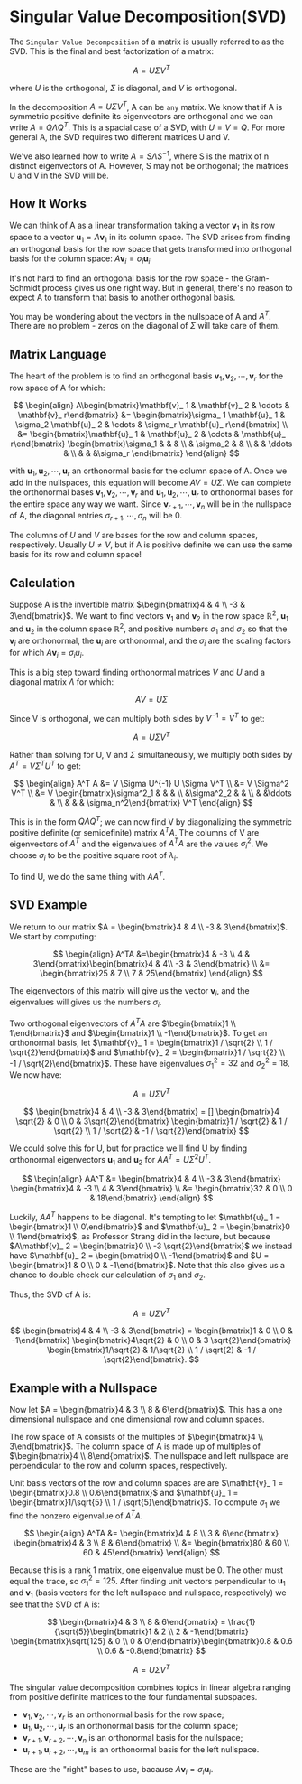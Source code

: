 # Singular Value Decomposition(SVD)

The `Singular Value Decomposition` of a matrix is usually referred to as the SVD. This is the final and best factorization of a matrix:

$$
A = U \Sigma V^T
$$

where $U$ is the orthogonal, $\Sigma$ is diagonal, and $V$ is orthogonal.

In the decomposition $A = U \Sigma V^T$, A can be `any` matrix. We know that if A is symmetric positive definite its eigenvectors are orthogonal and we can write $A = Q \Lambda Q^T$. This is a spacial case of a SVD, with $U = V = Q$. For more general A, the SVD requires two different matrices U and V.

We've also learned how to write $A = S \Lambda S^{-1}$, where S is the matrix of n distinct eigenvectors of A. However, S may not be orthogonal; the matrices U and V in the SVD will be.

## How It Works

We can think of A as a linear transformation taking a vector $\mathbf{v}_ 1$ in its row space to a vector $\mathbf{u}_ 1 = A \mathbf{v}_ 1$ in its column space. The SVD arises from finding an orthogonal basis for the row space that gets transformed into orthogonal basis for the column space: $A\mathbf{v}_ i = \sigma_ i \mathbf{u}_ i$

It's not hard to find an orthogonal basis for the row space - the Gram-Schmidt process gives us one right way. But in general, there's no reason to expect A to transform that basis to another orthogonal basis.

You may be wondering about the vectors in the nullspace of A and $A^T$. There are no problem - zeros on the diagonal of $\Sigma$ will take care of them.

## Matrix Language

The heart of the problem is to find an orthogonal basis $\mathbf{v}_ 1, \mathbf{v}_ 2, \cdots, \mathbf{v}_ r$ for the row space of A for which:

$$
\begin{align}
A\begin{bmatrix}\mathbf{v}_ 1 & \mathbf{v}_ 2 & \cdots & \mathbf{v}_ r\end{bmatrix} &= 
\begin{bmatrix}\sigma_ 1 \mathbf{u}_ 1 & \sigma_2 \mathbf{u}_ 2 & \cdots & \sigma_r \mathbf{u}_ r\end{bmatrix} \\
&= \begin{bmatrix}\mathbf{u}_ 1 & \mathbf{u}_ 2 & \cdots & \mathbf{u}_ r\end{bmatrix} \begin{bmatrix}\sigma_1 & & & \\ & \sigma_2 & & \\ & & \ddots & \\ & & &\sigma_r \end{bmatrix}
\end{align}
$$

with $\mathbf{u}_ 1, \mathbf{u}_ 2, \cdots, \mathbf{u}_ r$ an orthonormal basis for the column space of A. Once we add in the nullspaces, this equation will become $AV = U\Sigma$. We can complete the orthonormal bases $\mathbf{v}_ 1, \mathbf{v}_ 2, \cdots, \mathbf{v}_ r$ and $\mathbf{u}_ 1, \mathbf{u}_ 2, \cdots, \mathbf{u}_ r$ to orthonormal bases for the entire space any way we want. Since $\mathbf{v}_ {r + 1}, \cdots, \mathbf{v}_ n$ will be in the nullspace of A, the diagonal entries $\sigma_{r + 1}, \cdots, \sigma_{n}$ will be 0.

The columns of $U$ and $V$ are bases for the row and column spaces, respectively. Usually $U \ne V$, but if A is positive definite we can use the same basis for its row and column space!

## Calculation

Suppose A is the invertible matrix $\begin{bmatrix}4 & 4 \\ -3 & 3\end{bmatrix}$. We want to find vectors $\mathbf{v}_ 1$ and $\mathbf{v}_ 2$ in the row space $\mathbb{R}^2$, $\mathbf{u}_ 1$ and $\mathbf{u}_ 2$ in the column space $\mathbb{R}^2$, and positive numbers $\sigma_1$ and $\sigma_2$ so that the $\mathbf{v}_ i$ are orthonormal, the $\mathbf{u}_ i$ are orthonormal, and the $\sigma_i$ are the scaling factors for which $A \mathbf{v}_ i = \sigma_i u_i$.

This is a big step toward finding orthonormal matrices $V$ and $U$ and a diagonal matrix $\Lambda$ for which:

$$
AV = U \Sigma
$$

Since V is orthogonal, we can multiply both sides by $V^{-1} = V^T$ to get:

$$
A = U \Sigma V^T
$$

Rather than solving for U, V and $\Sigma$ simultaneously, we multiply both sides by $A^T = V \Sigma ^T U^T$ to get:

$$
\begin{align}
A^T A &= V \Sigma U^{-1} U \Sigma V^T \\
&= V \Sigma^2 V^T \\
&= V \begin{bmatrix}\sigma^2_1 & & & \\ &\sigma^2_2 & & \\  & &\ddots & \\ & & & \sigma_n^2\end{bmatrix} V^T
\end{align}
$$

This is in the form $Q\Lambda Q^T$; we can now find V by diagonalizing the symmetric positive definite (or semidefinite) matrix $A^TA$. The columns of V are eigenvectors of $A^T$ and the eigenvalues of $A^TA$ are the values $\sigma_i^2$. We choose $\sigma_i$ to be the positive square root of $\lambda_i$.

To find U, we do the same thing with $AA^T$.

## SVD Example

We return to our matrix $A = \begin{bmatrix}4 & 4 \\ -3 & 3\end{bmatrix}$. We start by computing:

$$
\begin{align}
A^TA &=\begin{bmatrix}4 & -3 \\ 4 & 3\end{bmatrix}\begin{bmatrix}4 & 4\\ -3 & 3\end{bmatrix} \\
&= \begin{bmatrix}25 & 7 \\ 7 & 25\end{bmatrix}
\end{align}
$$

The eigenvectors of this matrix will give us the vector $\mathbf{v}_ i$, and the eigenvalues will gives us the numbers $\sigma_i$.

Two orthogonal eigenvectors of $A^TA$ are $\begin{bmatrix}1 \\ 1\end{bmatrix}$ and $\begin{bmatrix}1 \\ -1\end{bmatrix}$. To get an orthonormal basis, let $\mathbf{v}_ 1 = \begin{bmatrix}1 / \sqrt{2} \\ 1 / \sqrt{2}\end{bmatrix}$ and $\mathbf{v}_ 2 = \begin{bmatrix}1 / \sqrt{2} \\ -1 / \sqrt{2}\end{bmatrix}$. These have eigenvalues $\sigma_1^2 = 32$ and $\sigma_2^2 = 18$. We now have:

$$
A = U \Sigma V^T
$$

$$
\begin{bmatrix}4 & 4 \\ -3 & 3\end{bmatrix} = [] \begin{bmatrix}4 \sqrt{2} & 0 \\ 0 & 3\sqrt{2}\end{bmatrix} \begin{bmatrix}1 / \sqrt{2} & 1 / \sqrt{2} \\ 1 / \sqrt{2} & -1 / \sqrt{2}\end{bmatrix}
$$

We could solve this for U, but for practice we'll find U by finding orthonormal eigenvectors $\mathbf{u}_ 1$ and $\mathbf{u}_ 2$ for $AA^T = U \Sigma^2 U^T$.

$$
\begin{align}
AA^T &= \begin{bmatrix}4 & 4 \\ -3 & 3\end{bmatrix} \begin{bmatrix}4 & -3 \\ 4 & 3\end{bmatrix} \\
     &= \begin{bmatrix}32 & 0 \\ 0 & 18\end{bmatrix}
\end{align}
$$

Luckily, $AA^T$ happens to be diagonal. It's tempting to let $\mathbf{u}_ 1 = \begin{bmatrix}1 \\ 0\end{bmatrix}$ and $\mathbf{u}_ 2 = \begin{bmatrix}0 \\ 1\end{bmatrix}$, as Professor Strang did in the lecture, but because $A\mathbf{v}_ 2 = \begin{bmatrix}0 \\ -3 \sqrt{2}\end{bmatrix}$ we instead have $\mathbf{u}_ 2 = \begin{bmatrix}0 \\ -1\end{bmatrix}$ and $U = \begin{bmatrix}1 & 0 \\ 0 & -1\end{bmatrix}$. Note that this also gives us a chance to double check our calculation of $\sigma_1$ and $\sigma_2$.

Thus, the SVD of A is:

$$
A = U \Sigma V^T
$$

$$
\begin{bmatrix}4 & 4 \\ -3 & 3\end{bmatrix} = \begin{bmatrix}1 & 0 \\ 0 & -1\end{bmatrix} \begin{bmatrix}4\sqrt{2} & 0 \\ 0 & 3 \sqrt{2}\end{bmatrix} \begin{bmatrix}1/\sqrt{2} & 1/\sqrt{2} \\ 1 / \sqrt{2} & -1 / \sqrt{2}\end{bmatrix}.
$$

## Example with a Nullspace

Now let $A = \begin{bmatrix}4 & 3 \\ 8 & 6\end{bmatrix}$. This has a one dimensional nullspace and one dimensional row and column spaces.

The row space of A consists of the multiples of $\begin{bmatrix}4 \\ 3\end{bmatrix}$. The column space of A is made up of multiples of $\begin{bmatrix}4 \\ 8\end{bmatrix}$. The nullspace and left nullspace are perpendicular to the row and column spaces, respectively.

Unit basis vectors of the row and column spaces are are $\mathbf{v}_ 1 = \begin{bmatrix}0.8 \\ 0.6\end{bmatrix}$ and $\mathbf{u}_ 1 = \begin{bmatrix}1/\sqrt{5} \\ 1 / \sqrt{5}\end{bmatrix}$. To compute $\sigma_1$ we find the nonzero eigenvalue of $A^TA$.

$$
\begin{align}
A^TA &= \begin{bmatrix}4 & 8 \\ 3 & 6\end{bmatrix} \begin{bmatrix}4 & 3 \\ 8 & 6\end{bmatrix} \\
     &= \begin{bmatrix}80 & 60 \\ 60 & 45\end{bmatrix}
\end{align}
$$

Because this is a rank 1 matrix, one eigenvalue must be 0. The other must equal the trace, so $\sigma_1^2 = 125$. After finding unit vectors perpendicular to $\mathbf{u}_ 1$ and $\mathbf{v}_ 1$ (basis vectors for the left nullspace and nullspace, respectively) we see that the SVD of A is:

$$
\begin{bmatrix}4 & 3 \\ 8 & 6\end{bmatrix} = \frac{1}{\sqrt{5}}\begin{bmatrix}1 & 2 \\ 2 & -1\end{bmatrix} \begin{bmatrix}\sqrt{125} & 0 \\ 0 & 0\end{bmatrix}\begin{bmatrix}0.8 & 0.6 \\ 0.6 & -0.8\end{bmatrix}
$$

$$
A = U \Sigma V^T
$$

The singular value decomposition combines topics in linear algebra ranging from positive definite matrices to the four fundamental subspaces.

- $\mathbf{v}_ 1, \mathbf{v}_ 2, \cdots, \mathbf{v}_ r$ is an orthonormal basis for the row space;
- $\mathbf{u}_ 1, \mathbf{u}_ 2, \cdots, \mathbf{u}_ r$ is an orthonormal basis for the column space;
- $\mathbf{v}_ {r + 1}, \mathbf{v}_ {r + 2}, \cdots, \mathbf{v}_ n$ is an orthonormal basis for the nullspace;
- $\mathbf{u}_ {r + 1}, \mathbf{u}_ {r + 2}, \cdots, \mathbf{u}_ m$ is an orthonormal basis for the left nullspace.

These are the "right" bases to use, bacause $A\mathbf{v}_ i = \sigma_i \mathbf{u}_ i$.
